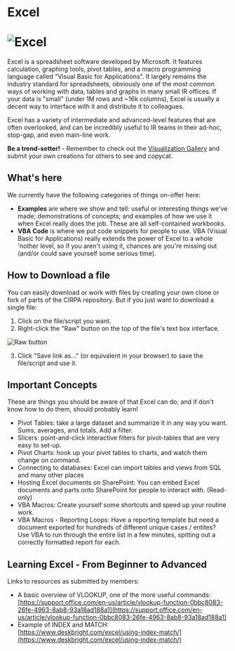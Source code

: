 Excel<br>		
![Excel](https://www.dropbox.com/s/b6v5vj2c3gw3pmx/Excel.png?raw=1)
=======

Excel is a spreadsheet software developed by Microsoft. It features calculation, graphing tools, pivot tables, and a macro programming language called "Visual Basic for Applications". It largely remains the industry standard for spreadsheets, obviously one of the most common ways of working with data, tables and graphs in many small IR offices. If your data is "small" (under 1M rows and ~16k columns), Excel is usually a decent way to interface with it and distribute it to colleagues.

Excel has a variety of intermediate and advanced-level features that are often overlooked, and can be incredibly useful to IR teams in their ad-hoc, stop-gap, and even main-line work.

**Be a trend-setter!** - Remember to check out the [Visualization Gallery](https://github.com/Sopwith/IR/tree/master/Visualization%20Gallery) and submit your own creations for others to see and copycat.

## What's here
We currently have the following categories of things on-offer here:
* **Examples** are where we show and tell: useful or interesting things we've made; demonstrations of concepts; and examples of how we use it when Excel really does the job. These are all self-contained workbooks.
* **VBA Code** is where we put code snippets for people to use. VBA (Visual Basic for Applications) really extends the power of Excel to a whole 'nother level, so if you aren't using it, chances are you're missing out (and/or could save yourself some serious time).

## How to Download a file
You can easily download or work with files by creating your own clone or fork of parts of the CIRPA repository. But if you just want to download a single file:
1. Click on the file/script you want.
2. Right-click the "Raw" button on the top of the file's text box interface.

![Raw button](https://www.dropbox.com/s/fyt1qz0qeqjn0vf/GitHub-RawButton.png?raw=1)

3. Click "Save link as..." (or equivalent in your browser) to save the file/script and use it.

## Important Concepts
These are things you should be aware of that Excel can do; and if don't know how to do them, should probably learn!
* Pivot Tables: take a large dataset and summarize it in any way you want. Sums, averages, and totals. Add a filter.
* Slicers: point-and-click interactive filters for pivot-tables that are very easy to set-up.
* Pivot Charts: hook up your pivot tables to charts, and watch them change on command.
* Connecting to databases: Excel can import tables and views from SQL and many other places
* Hosting Excel documents on SharePoint: You can embed Excel documents and parts onto SharePoint for people to interact with. (Read-only)
* VBA Macros: Create yourself some shortcuts and speed up your routine work.
* VBA Macros - Reporting Loops: Have a reporting template but need a document exported for hundreds of different unique cases / entites? Use VBA to run through the entire list in a few minutes, spitting out a correctly formatted report for each.

## Learning Excel - From Beginner to Advanced
Links to resources as submitted by members:
* A basic overview of VLOOKUP, one of the more useful commands: [https://support.office.com/en-us/article/vlookup-function-0bbc8083-26fe-4963-8ab8-93a18ad188a1](https://support.office.com/en-us/article/vlookup-function-0bbc8083-26fe-4963-8ab8-93a18ad188a1)
* Example of INDEX and MATCH: [https://www.deskbright.com/excel/using-index-match/](https://www.deskbright.com/excel/using-index-match/)
